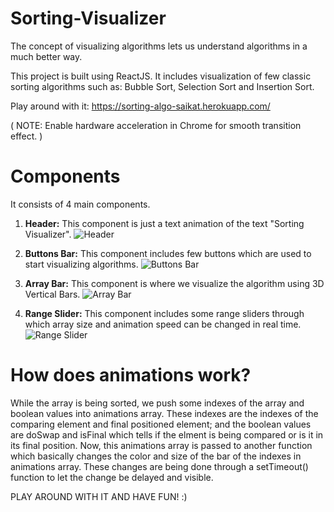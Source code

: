 # Sorting-Visualizer
The concept of visualizing algorithms lets us understand algorithms in a much better way.

This project is built using ReactJS. 
It includes visualization of few classic sorting algorithms such as: Bubble Sort, Selection Sort and Insertion Sort.

Play around with it: https://sorting-algo-saikat.herokuapp.com/

( NOTE:  Enable hardware acceleration in Chrome for smooth transition effect. )

# Components
It consists of 4 main components.

1. **Header:** This component is just a text animation of the text "Sorting Visualizer".
![Header](https://i.imgur.com/QF8g3lE.gif)

2. **Buttons Bar:** This component includes few buttons which are used to start visualizing algorithms.
![Buttons Bar](https://i.imgur.com/3ilPL5x.png)

3. **Array Bar:** This component is where we visualize the algorithm using 3D Vertical Bars.
![Array Bar](https://i.imgur.com/97OaSKz.png)

4. **Range Slider:** This component includes some range sliders through which array size and animation speed can be changed in real time.
![Range Slider](https://i.imgur.com/XhLEuFy.gif)

# How does animations work?
While the array is being sorted, we push some indexes of the array and boolean values into animations array. 
These indexes are the indexes of the comparing element and final positioned element; and the boolean values are doSwap and isFinal which tells if the elment is being compared or is it in its final position. 
Now, this animations array is passed to another function which basically changes the color and size of the bar of the indexes in animations array. 
These changes are being done through a setTimeout() function to let the change be delayed and visible.

PLAY AROUND WITH IT AND HAVE FUN! :)

